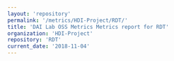 ```yaml
---
layout: 'repository'
permalink: '/metrics/HDI-Project/RDT/'
title: 'DAI Lab OSS Metrics Metrics report for RDT'
organization: 'HDI-Project'
repository: 'RDT'
current_date: '2018-11-04'
---
```

